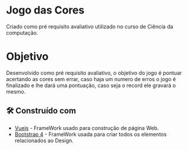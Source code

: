 # Jogo das Cores

Criado como pré requisito avaliativo utilizado no curso de Ciência da computação.

# Objetivo
Desenvolvido como pré requisito avaliativo, o objetivo do jogo é pontuar acertando as cores sem errar, caso haja um numero de erros o jogo é finalizado e lhe dará uma pontuação, caso seja o record ele gravará o mesmo.
## 🛠️ Construído com


* [Vuejs](https://vuejs.org/) - FrameWork usado para construção de página Web.
* [Bootstrap 4](https://getbootstrap.com/docs/4.0/getting-started/introduction/) - FrameWork usada para criar todos os elementos relacionados ao Design.


